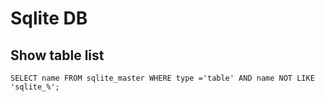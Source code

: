 # Sqlite DB

## Show table list
```
SELECT name FROM sqlite_master WHERE type ='table' AND name NOT LIKE 'sqlite_%';
```
